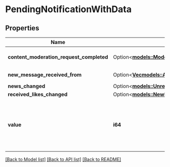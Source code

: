 # PendingNotificationWithData

## Properties

Name | Type | Description | Notes
------------ | ------------- | ------------- | -------------
**content_moderation_request_completed** | Option<[**models::ModerationRequestState**](ModerationRequestState.md)> | Data for CONTENT_MODERATION_REQUEST_COMPLETED notification. | [optional]
**new_message_received_from** | Option<[**Vec<models::AccountId>**](AccountId.md)> | Data for NEW_MESSAGE notification.  List of account IDs which have sent a new message. | [optional]
**news_changed** | Option<[**models::UnreadNewsCountResult**](UnreadNewsCountResult.md)> | Data for NEWS_CHANGED notification. | [optional]
**received_likes_changed** | Option<[**models::NewReceivedLikesCountResult**](NewReceivedLikesCountResult.md)> | Data for RECEIVED_LIKES_CHANGED notification. | [optional]
**value** | **i64** | Pending notification (or multiple notifications which each have different type) not yet received notifications which push notification requests client to download.  The integer is a bitflag.  - const NEW_MESSAGE = 0x1; - const RECEIVED_LIKES_CHANGED = 0x2; - const CONTENT_MODERATION_REQUEST_COMPLETED = 0x4; - const NEWS_CHANGED = 0x8;  | 

[[Back to Model list]](../README.md#documentation-for-models) [[Back to API list]](../README.md#documentation-for-api-endpoints) [[Back to README]](../README.md)


